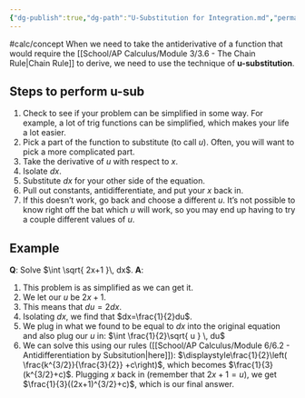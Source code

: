 ```yaml
---
{"dg-publish":true,"dg-path":"U-Substitution for Integration.md","permalink":"/u-substitution-for-integration/"}
---
```


#calc/concept 
When we need to take the antiderivative of a function that would require the [[School/AP Calculus/Module 3/3.6 - The Chain Rule\|Chain Rule]] to derive, we need to use the technique of **u-substitution**.
## Steps to perform u-sub
1. Check to see if your problem can be simplified in some way. For example, a lot of trig functions can be simplified, which makes your life a lot easier.
2. Pick a part of the function to substitute (to call $u$). Often, you will want to pick a more complicated part.
3. Take the derivative of $u$ with respect to $x$. 
4. Isolate $dx$.
5. Substitute $dx$ for your other side of the equation. 
6. Pull out constants, antidifferentiate, and put your $x$ back in.
7. If this doesn’t work, go back and choose a different $u$.
It’s not possible to know right off the bat which $u$ will work, so you may end up having to try a couple different values of $u$.
## Example
**Q**: Solve $\int  \sqrt{ 2x+1 }\, dx$.
**A**:
1. This problem is as simplified as we can get it.
2. We let our $u$ be $2x+1$.
3. This means that $du=2dx$.
4. Isolating $dx$, we find that $dx=\frac{1}{2}du$.
5. We plug in what we found to be equal to $dx$ into the original equation and also plug our $u$ in: $\int \frac{1}{2}\sqrt{ u } \, du$
6. We can solve this using our rules ([[School/AP Calculus/Module 6/6.2 - Antidifferentiation by Subsitution\|here]]): $\displaystyle\frac{1}{2}\left( \frac{k^{3/2}}{\frac{3}{2}} +c\right)$, which becomes $\frac{1}{3}(k^{3/2}+c)$. Plugging $x$ back in (remember that $2x+1=u$), we get $\frac{1}{3}((2x+1)^{3/2}+c)$, which is our final answer.
